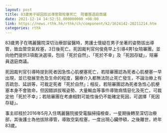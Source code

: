 ```yaml
---
layout: post
title: 83歲男子疑因拔出導管致栓塞死亡　陪審團退庭商議
date: 2021-12-14 14:52:51.000000000 +08:00
link: https://news.rthk.hk/rthk/ch/component/k2/1624142-20211214.htm
categories: rthk
---
```


83歲男子在瑪麗醫院深切治療部留醫時，男護士懷疑在男子坐著的姿勢拔出導管，致血管空氣栓塞，3日後死亡。死因裁判官何俊堯早上引導4男1女陪審團，並向他們提供3項裁決選項，包括「死於自然」、「死於不幸」及「死因存疑」，陪審員退庭商議。

死因裁判官引導時提到死者因急性心肌梗塞死亡，若陪審團認為死者心肌梗塞一早出現，並已發展至危及生命的程度，醫療介入都無法防止死亡發生，不論治療上有否疏忽、延誤等，可裁定死者「死於自然」；相反，若陪審團認為死者急性心肌梗塞本身不會致命，但因錯誤拔喉姿勢、大量輸血等事件導致病情惡化及死亡，可裁定他「死於不幸」；若陪審團在考慮相對可能性後仍不能確定死因，可選擇「死因存疑」。

事主祁枝於2016年5月入住瑪麗醫院接受電腦掃描檢查，一星期後轉至深切治療部，其後護士為他拔除導管，導致空氣栓塞，一度出現心臟停頓，之後離世，終年83歲。
